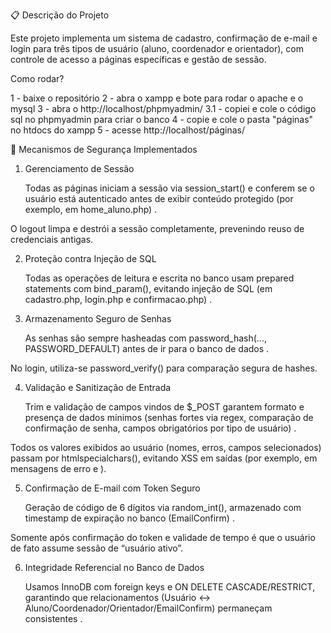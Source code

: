 📋 Descrição do Projeto

Este projeto implementa um sistema de cadastro, confirmação de e-mail e login para três tipos de usuário (aluno, coordenador e orientador), com controle de acesso a páginas específicas e gestão de sessão.

Como rodar?

1 - baixe o repositório
2 - abra o xampp e bote para rodar o apache e o mysql
3 - abra o http://localhost/phpmyadmin/
    3.1 - copiei e cole o código sql no phpmyadmin para criar o banco
4 - copie e cole o pasta "páginas" no htdocs do xampp
5 - acesse http://localhost/páginas/

🔐 Mecanismos de Segurança Implementados

1. Gerenciamento de Sessão

    Todas as páginas iniciam a sessão via session_start() e conferem se o usuário está autenticado antes de exibir conteúdo protegido (por exemplo, em home_aluno.php) .

O logout limpa e destrói a sessão completamente, prevenindo reuso de credenciais antigas.

2. Proteção contra Injeção de SQL

    Todas as operações de leitura e escrita no banco usam prepared statements com bind_param(), evitando injeção de SQL (em cadastro.php, login.php e confirmacao.php) .

3. Armazenamento Seguro de Senhas

    As senhas são sempre hasheadas com password_hash(..., PASSWORD_DEFAULT) antes de ir para o banco de dados .

No login, utiliza-se password_verify() para comparação segura de hashes.

4. Validação e Sanitização de Entrada

    Trim e validação de campos vindos de $_POST garantem formato e presença de dados mínimos (senhas fortes via regex, comparação de confirmação de senha, campos obrigatórios por tipo de usuário) .

Todos os valores exibidos ao usuário (nomes, erros, campos selecionados) passam por htmlspecialchars(), evitando XSS em saídas (por exemplo, em mensagens de erro e <?= htmlspecialchars(...) ?>).

5. Confirmação de E-mail com Token Seguro

    Geração de código de 6 dígitos via random_int(), armazenado com timestamp de expiração no banco (EmailConfirm) .

Somente após confirmação do token e validade de tempo é que o usuário de fato assume sessão de “usuário ativo”.

6. Integridade Referencial no Banco de Dados

    Usamos InnoDB com foreign keys e ON DELETE CASCADE/RESTRICT, garantindo que relacionamentos (Usuário ↔ Aluno/Coordenador/Orientador/EmailConfirm) permaneçam consistentes .
